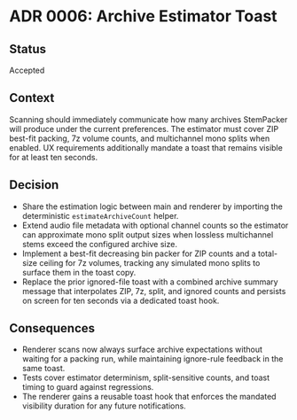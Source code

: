 # ADR 0006: Archive Estimator Toast

## Status

Accepted

## Context

Scanning should immediately communicate how many archives StemPacker will produce under the current preferences. The estimator must
cover ZIP best-fit packing, 7z volume counts, and multichannel mono splits when enabled. UX requirements additionally mandate a
toast that remains visible for at least ten seconds.

## Decision

* Share the estimation logic between main and renderer by importing the deterministic `estimateArchiveCount` helper.
* Extend audio file metadata with optional channel counts so the estimator can approximate mono split output sizes when lossless
  multichannel stems exceed the configured archive size.
* Implement a best-fit decreasing bin packer for ZIP counts and a total-size ceiling for 7z volumes, tracking any simulated mono
  splits to surface them in the toast copy.
* Replace the prior ignored-file toast with a combined archive summary message that interpolates ZIP, 7z, split, and ignored
  counts and persists on screen for ten seconds via a dedicated toast hook.

## Consequences

* Renderer scans now always surface archive expectations without waiting for a packing run, while maintaining ignore-rule
  feedback in the same toast.
* Tests cover estimator determinism, split-sensitive counts, and toast timing to guard against regressions.
* The renderer gains a reusable toast hook that enforces the mandated visibility duration for any future notifications.

